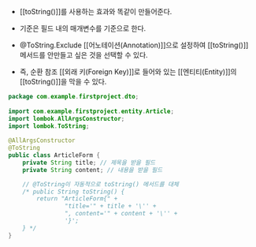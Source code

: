 - [[toString()]]를 사용하는 효과와 똑같이 만들어준다.
- 기준은 필드 내의 매개변수를 기준으로 한다.

- @ToString.Exclude [[어노테이션(Annotation)]]으로 설정하여 [[toString()]] 메서드를 안만들고 싶은 것을 선택할 수 있다.
- 즉, 순환 참조 [[외래 키(Foreign Key)]]로 들어와 있는 [[엔티티(Entity)]]의 [[toString()]]을 막을 수 있다.

```java
package com.example.firstproject.dto;  
  
import com.example.firstproject.entity.Article;  
import lombok.AllArgsConstructor;  
import lombok.ToString;  
  
@AllArgsConstructor  
@ToString  
public class ArticleForm {  
    private String title; // 제목을 받을 필드  
    private String content; // 내용을 받을 필드  

	// @ToString이 자동적으로 toString() 메서드를 대체
	/* public String toString() {  
        return "ArticleForm{" +  
                "title='" + title + '\'' +  
                ", content='" + content + '\'' +  
                '}';  
    } */
}
```